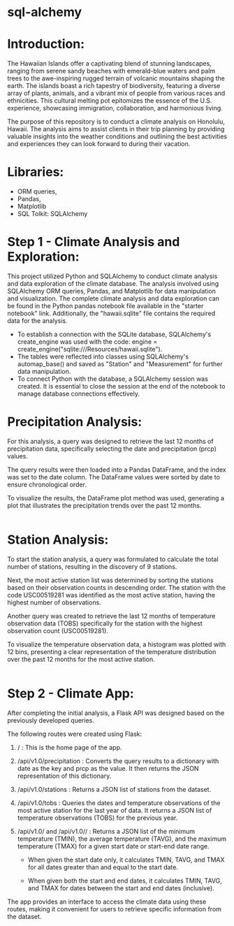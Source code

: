 # sql-alchemy

# Introduction:

The Hawaiian Islands offer a captivating blend of stunning landscapes, ranging from serene sandy beaches with emerald-blue waters and palm trees to the awe-inspiring rugged terrain of volcanic mountains shaping the earth. The islands boast a rich tapestry of biodiversity, featuring a diverse array of plants, animals, and a vibrant mix of people from various races and ethnicities. This cultural melting pot epitomizes the essence of the U.S. experience, showcasing immigration, collaboration, and harmonious living.

The purpose of this repository is to conduct a climate analysis on Honolulu, Hawaii. The analysis aims to assist clients in their trip planning by providing valuable insights into the weather conditions and outlining the best activities and experiences they can look forward to during their vacation.

# Libraries:
- ORM queries,
- Pandas, 
- Matplotlib
- SQL Tolkit: SQLAlchemy

# Step 1 - Climate Analysis and Exploration:

This project utilized Python and SQLAlchemy to conduct climate analysis and data exploration of the climate database. The analysis involved using SQLAlchemy ORM queries, Pandas, and Matplotlib for data manipulation and visualization. The complete climate analysis and data exploration can be found in the Python pandas notebook file available in the "starter notebook" link.
Additionally, the "hawaii.sqlite" file contains the required data for the analysis.
- To establish a connection with the SQLite database, SQLAlchemy's create_engine was used with the code: engine = create_engine("sqlite:///Resources/hawaii.sqlite").
- The tables were reflected into classes using SQLAlchemy's automap_base() and saved as "Station" and "Measurement" for further data manipulation.
- To connect Python with the database, a SQLAlchemy session was created. It is essential to close the session at the end of the notebook to manage database connections effectively.

# Precipitation Analysis:

For this analysis, a query was designed to retrieve the last 12 months of precipitation data, specifically selecting the date and precipitation (prcp) values.

The query results were then loaded into a Pandas DataFrame, and the index was set to the date column. The DataFrame values were sorted by date to ensure chronological order.

To visualize the results, the DataFrame plot method was used, generating a plot that illustrates the precipitation trends over the past 12 months.

![]()

# Station Analysis:

To start the station analysis, a query was formulated to calculate the total number of stations, resulting in the discovery of 9 stations.

Next, the most active station list was determined by sorting the stations based on their observation counts in descending order. The station with the code USC00519281 was identified as the most active station, having the highest number of observations.

Another query was created to retrieve the last 12 months of temperature observation data (TOBS) specifically for the station with the highest observation count (USC00519281).

To visualize the temperature observation data, a histogram was plotted with 12 bins, presenting a clear representation of the temperature distribution over the past 12 months for the most active station.

![]()

# Step 2 - Climate App:

After completing the initial analysis, a Flask API was designed based on the previously developed queries.

The following routes were created using Flask:

1. / : This is the home page of the app.

2. /api/v1.0/precipitation : Converts the query results to a dictionary with date as the key and prcp as the value. It then returns the JSON representation of this dictionary.

3. /api/v1.0/stations : Returns a JSON list of stations from the dataset.

4. /api/v1.0/tobs : Queries the dates and temperature observations of the most active station for the last year of data. It returns a JSON list of temperature observations (TOBS) for the previous year.

5. /api/v1.0/<start> and /api/v1.0/<start>/<end> : Returns a JSON list of the minimum temperature (TMIN), the average temperature (TAVG), and the maximum temperature (TMAX) for a given start date or start-end date range.

   - When given the start date only, it calculates TMIN, TAVG, and TMAX for all dates greater than and equal to the start date.
   
   - When given both the start and end dates, it calculates TMIN, TAVG, and TMAX for dates between the start and end dates (inclusive).

The app provides an interface to access the climate data using these routes, making it convenient for users to retrieve specific information from the dataset.


